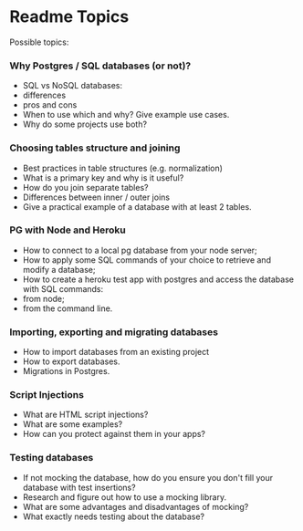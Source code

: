 # Readme Topics

Possible topics:

### Why Postgres / SQL databases (or not)?
* SQL vs NoSQL databases:
 * differences
 * pros and cons
* When to use which and why? Give example use cases.
* Why do some projects use both?

### Choosing tables structure and joining
* Best practices in table structures (e.g. normalization)
* What is a primary key and why is it useful?
* How do you join separate tables?
* Differences between inner / outer joins
* Give a practical example of a database with at least 2 tables.

### PG with Node and Heroku
* How to connect to a local pg database from your node server;
* How to apply some SQL commands of your choice to retrieve and modify a database;
* How to create a heroku test app with postgres and access the database with SQL commands:
 * from node;
 * from the command line.

### Importing, exporting and migrating databases
* How to import databases from an existing project
* How to export databases.
* Migrations in Postgres.

### Script Injections

* What are HTML script injections?
* What are some examples?
* How can you protect against them in your apps?

### Testing databases

* If not mocking the database, how do you ensure you don't fill your database with test insertions?
* Research and figure out how to use a mocking library.
* What are some advantages and disadvantages of mocking?
* What exactly needs testing about the database?

